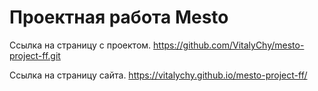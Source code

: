 # Проектная работа Mesto
Ссылка на страницу с проектом.
https://github.com/VitalyChy/mesto-project-ff.git


Ссылка на страницу сайта.
https://vitalychy.github.io/mesto-project-ff/

